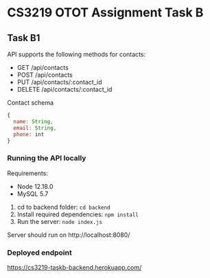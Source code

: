 # CS3219 OTOT Assignment Task B

## Task B1

API supports the following methods for contacts:
  - GET /api/contacts
  - POST /api/contacts
  - PUT /api/contacts/:contact_id
  - DELETE /api/contacts/:contact_id

Contact schema
```javascript
{
  name: String,
  email: String,
  phone: int
}
```

### Running the API locally

Requirements:
  - Node 12.18.0
  - MySQL 5.7

1. cd to backend folder: `cd backend`
2. Install required dependencies: `npm install`
3. Run the server: `node index.js`

Server should run on http://localhost:8080/

### Deployed endpoint

https://cs3219-taskb-backend.herokuapp.com/